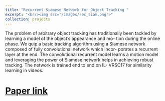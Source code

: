 ```yaml
---
title: "Recurrent Siamese Network for Object Tracking "
excerpt: "<br/><img src='/images/rec_siam.png'>"
collection: projects
---
```



The problem of arbitrary object tracking has traditionally
been tackled by learning a model of the object’s appearance and mo-
tion during the online phase. We quip a basic tracking algorithm using
a Siamese network composed of fully convolutional network which incor-
porates a recurrent layer at the end. The convolutional recurrent model
learns a motion model and leveraging the power of Siamese network helps
in achieving robust tracking. The network is trained end to end on IL-
VRSC17 for similarity learning in videos. 

[Paper link](https://jeetkanjani7.github.io/files/Recurrent_Siamese.pdf)
===========
